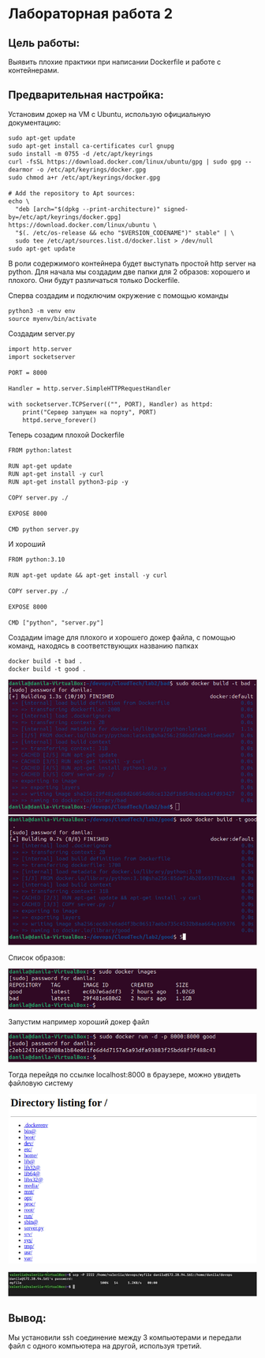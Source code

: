 # Лабораторная работа 2
## Цель работы:
Выявить плохие практики при написании Dockerfile и работе с контейнерами.

## Предварительная настройка:
Установим докер на VM с Ubuntu, использую официальную документацию:
```
sudo apt-get update
sudo apt-get install ca-certificates curl gnupg
sudo install -m 0755 -d /etc/apt/keyrings
curl -fsSL https://download.docker.com/linux/ubuntu/gpg | sudo gpg --dearmor -o /etc/apt/keyrings/docker.gpg
sudo chmod a+r /etc/apt/keyrings/docker.gpg

# Add the repository to Apt sources:
echo \
  "deb [arch="$(dpkg --print-architecture)" signed-by=/etc/apt/keyrings/docker.gpg] https://download.docker.com/linux/ubuntu \
  "$(. /etc/os-release && echo "$VERSION_CODENAME")" stable" | \
  sudo tee /etc/apt/sources.list.d/docker.list > /dev/null
sudo apt-get update
```
В роли содержимого контейнера будет выступать простой http server на python. Для начала мы создадим две папки для 2 образов: хорошего и плохого. Они будут различаться только Dockerfile.

Сперва создадим и подключим окружение с помощью команды
```
python3 -m venv env
source myenv/bin/activate
```
Создадим server.py
```
import http.server
import socketserver
 
PORT = 8000
 
Handler = http.server.SimpleHTTPRequestHandler
 
with socketserver.TCPServer(("", PORT), Handler) as httpd:
    print("Сервер запущен на порту", PORT)
    httpd.serve_forever()
```
Теперь созадим плохой Dockerfile
```
FROM python:latest
 
RUN apt-get update
RUN apt-get install -y curl
RUN apt-get install python3-pip -y

COPY server.py ./
 
EXPOSE 8000
 
CMD python server.py

```
И хороший
```
FROM python:3.10

RUN apt-get update && apt-get install -y curl

COPY server.py ./
 
EXPOSE 8000
 
CMD ["python", "server.py"]

```
Создадим image для плохого и хорошего докер файла, с помощью команд, находясь в соответствующих названию папках
```
docker build -t bad .
docker build -t good .
```

![Рисунок](https://github.com/geherious/CloudTech/blob/master/lab2/images/img-1.jpg)
![Рисунок](https://github.com/geherious/CloudTech/blob/master/lab2/images/img-2.jpg)

Список образов:

![Рисунок](https://github.com/geherious/CloudTech/blob/master/lab2/images/img-3.jpg)

Запустим например хороший докер файл

![Рисунок](https://github.com/geherious/CloudTech/blob/master/lab2/images/img-4.jpg)

Тогда перейдя по ссылке localhost:8000 в браузере, можно увидеть файловую систему

![Рисунок](https://github.com/geherious/CloudTech/blob/master/lab2/images/img-5.jpg)

![Рисунок](https://github.com/geherious/CloudTech/blob/master/lab1/Images/img_4.jpg)

## Вывод:
Мы установили ssh соединение между 3 компьютерами и передали файл с одного компьютера на другой, используя третий.

